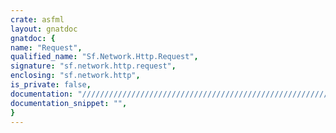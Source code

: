 ```yaml
---
crate: asfml
layout: gnatdoc
gnatdoc: {
name: "Request",
qualified_name: "Sf.Network.Http.Request",
signature: "sf.network.http.request",
enclosing: "sf.network.http",
is_private: false,
documentation: "//////////////////////////////////////////////////////////\n/ @brief Create a new HTTP request\n/\n/ @return A new sfHttpRequest object\n/\n//////////////////////////////////////////////////////////",
documentation_snippet: "",
}
---
```

